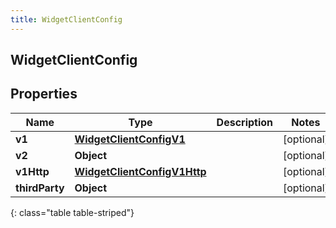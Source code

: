 ```yaml
---
title: WidgetClientConfig
---
```

## WidgetClientConfig


## Properties

| Name | Type | Description | Notes |
| ------------ | ------------- | ------------- | ------------- |
| **v1** | <!----><!---->[**WidgetClientConfigV1**](WidgetClientConfigV1.html)<!----> |  |  [optional] |
| **v2** | <!----><!---->**Object**<!----> |  |  [optional] |
| **v1Http** | <!----><!---->[**WidgetClientConfigV1Http**](WidgetClientConfigV1Http.html)<!----> |  |  [optional] |
| **thirdParty** | <!----><!---->**Object**<!----> |  |  [optional] |
{: class="table table-striped"}



